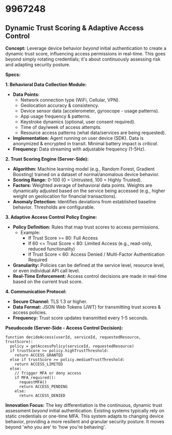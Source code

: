 # 9967248

## Dynamic Trust Scoring & Adaptive Access Control

**Concept:** Leverage device behavior *beyond* initial authentication to create a dynamic trust score, influencing access permissions in real-time. This goes beyond simply rotating credentials; it's about continuously assessing risk and adapting security posture.

**Specs:**

**1. Behavioral Data Collection Module:**

*   **Data Points:**
    *   Network connection type (WiFi, Cellular, VPN).
    *   Geolocation accuracy & consistency.
    *   Device sensor data (accelerometer, gyroscope - usage patterns).
    *   App usage frequency & patterns.
    *   Keystroke dynamics (optional, user consent required).
    *   Time of day/week of access attempts.
    *   Resource access patterns (what data/services are being requested).
*   **Implementation:** Agent running on user device (SDK).  Data is anonymized & encrypted in transit. Minimal battery impact is *critical*.
*   **Frequency:** Data streaming with adjustable frequency (1-5Hz).

**2. Trust Scoring Engine (Server-Side):**

*   **Algorithm:**  Machine learning model (e.g., Random Forest, Gradient Boosting) trained on a dataset of normal/anomalous device behavior.
*   **Scoring Range:** 0-100 (0 = Untrusted, 100 = Highly Trusted).
*   **Factors:** Weighted average of behavioral data points. Weights are dynamically adjusted based on the service being accessed (e.g., higher weight on geolocation for financial transactions).
*   **Anomaly Detection:**  Identifies deviations from established baseline behavior.  Thresholds are configurable.

**3. Adaptive Access Control Policy Engine:**

*   **Policy Definition:**  Rules that map trust scores to access permissions.
    *   Example:
        *   If Trust Score >= 80: Full Access
        *   If 60 <= Trust Score < 80: Limited Access (e.g., read-only, reduced functionality)
        *   If Trust Score < 60: Access Denied / Multi-Factor Authentication Required
*   **Granularity:** Policies can be defined at the service level, resource level, or even individual API call level.
*   **Real-Time Enforcement:**  Access control decisions are made in real-time based on the current trust score.

**4. Communication Protocol:**

*   **Secure Channel:** TLS 1.3 or higher.
*   **Data Format:** JSON Web Tokens (JWT) for transmitting trust scores & access policies.
*   **Frequency:** Trust score updates transmitted every 1-5 seconds.

**Pseudocode (Server-Side - Access Control Decision):**

```
function decideAccess(userId, serviceId, requestedResource, trustScore):
  policy = getAccessPolicy(serviceId, requestedResource)
  if trustScore >= policy.highTrustThreshold:
    return ACCESS_GRANTED
  else if trustScore >= policy.mediumTrustThreshold:
    return ACCESS_LIMITED
  else:
    // Trigger MFA or deny access
    if MFA_required():
      requestMFA()
      return ACCESS_PENDING
    else:
      return ACCESS_DENIED
```

**Innovation Focus:** The key differentiation is the continuous, dynamic trust assessment *beyond* initial authentication. Existing systems typically rely on static credentials or one-time MFA. This system adapts to changing device behavior, providing a more resilient and granular security posture. It moves beyond 'who you are' to 'how you're behaving'.